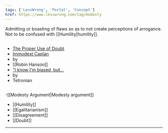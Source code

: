 ```yaml
---
tags: ['LessWrong', 'Portal', 'Concept']
href: https://www.lesswrong.com/tag/modesty
---
```


Admitting or boasting of flaws so as to not create perceptions of arrogance. Not to be confused with [[Humility|humility]].

## 
- [The Proper Use of Doubt](http://lesswrong.com/lw/ib/the_proper_use_of_doubt/)
- [Immodest Caplan](http://www.overcomingbias.com/2008/09/immodest-caplan.html)
-  by 
- [[Robin Hanson]]
- ["I know I'm biased, but...](http://lesswrong.com/lw/5n6/i_know_im_biased_but/)
-  by 
- Tetronian

## 
-[[Modesty Argument|Modesty argument]]
- [[Humility]]
- [[Egalitarianism]]
- [[Disagreement]]
- [[Doubt]]

 



---

